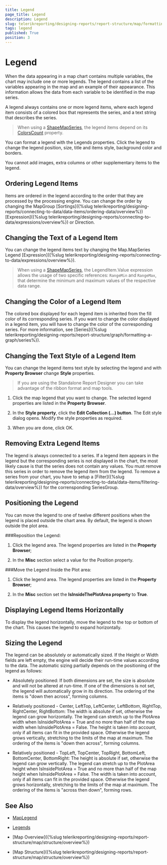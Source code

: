 ```yaml
---
title: Legend
page_title: Legend 
description: Legend
slug: telerikreporting/designing-reports/report-structure/map/formatting-a-map/legend
tags: legend
published: True
position: 3
---
```


# Legend

When the data appearing in a map chart contains multiple variables, the chart may include one or more legends. The legend contains a list of the variables appearing in the map and an example of their appearance. This information allows the data from each variable to be identified in the map series. 

A legend always contains one or more legend items, where each legend item consists of a colored box that represents the series, and a text string that describes the series. 

> When using a [ShapeMapSeries](/reporting/api/Telerik.Reporting.ShapeMapSeries), the legend items depend on its [ColorsCount](/reporting/api/Telerik.Reporting.ShapeMapSeries#Telerik_Reporting_ShapeMapSeries_ColorsCount)  property. 


You can format a legend with the Legends properties. Click the legend to change the legend position, size, title and items style, background color and borders. 

You cannot add images, extra columns or other supplementary items to the legend. 

## Ordering Legend Items

Items are ordered in the legend according to the order that they are processed by the processing engine. You can change the order by changing the MapGroup [Sortings]({%slug telerikreporting/designing-reports/connecting-to-data/data-items/ordering-data/overview%}) [Expression]({%slug telerikreporting/designing-reports/connecting-to-data/expressions/overview%}) or Direction.         

## Changing the Text of a Legend Item

You can change the legend items text by changing the Map.MapSeries Legend [Expression]({%slug telerikreporting/designing-reports/connecting-to-data/expressions/overview%}). 

> When using a [ShapeMapSeries](/reporting/api/Telerik.Reporting.ShapeMapSeries), the LegendItem.Value expression allows the usage of two specific references: `RangeMin` and `RangeMax`, that determine the minimum and maximum values of the respective data range. 

## Changing the Color of a Legend Item

The colored box displayed for each legend item is inherited from the fill color of its corresponding series. If you want to change the color displayed in a legend item, you will have to change the color of the corresponding series. For more information, see [Series]({%slug telerikreporting/designing-reports/report-structure/graph/formatting-a-graph/series%}). 

## Changing the Text Style of a Legend Item

You can change the legend items text style by selecting the legend and with __Property Browser__ change __Style__ properties. 

> If you are using the Standalone Report Designer you can take advantage of the ribbon format and map tools. 

1. Click the map legend that you want to change. The selected legend properties are listed in the __Property Browser__. 

1. In the __Style property__, click the __Edit Collection (…) button__. The Edit style dialog opens. Modify the style properties as required. 

1. When you are done, click OK. 

## Removing Extra Legend Items

The legend is always connected to a series. If a legend item appears in the legend but the corresponding series is not displayed in the chart, the most likely cause is that the series does not contain any values. You must remove this series in order to remove the legend item from the legend. To remove a series from your chart, you have to setup a [Filter]({%slug telerikreporting/designing-reports/connecting-to-data/data-items/filtering-data/overview%}) for the corrensponding SeriesGroup. 

## Positioning the Legend

You can move the legend to one of twelve different positions when the legend is placed outside the chart area. By default, the legend is shown outside the plot area. 

###Reposition the Legend:

1. Click the legend area. The legend properties are listed in the __Property Browser__; 

1. In the __Misc__ section select a value for the Position property. 

###Move the Legend Inside the Plot area:

1. Click the legend area. The legend properties are listed in the __Property Browser__; 

1. In the __Misc__ section set the __IsInsideThePlotArea property__ to __True__. 

## Displaying Legend Items Horizontally

To display the legend horizontally, move the legend to the top or bottom of the chart. This causes the legend to expand horizontally. 

## Sizing the Legend

The legend can be absolutely or automatically sized. If the Height or Width fields are left empty, the engine will decide their run-time values according to the data. The automatic sizing partially depends on the positioning of the legend as follows: 

* Absolutely positioned: If both dimensions are set, the size is absolute and will not be altered at run-time. If one of the dimensions is not set, the legend will automatically grow in its direction. The ordering of the items is "down then across", forming columns. 

* Relatively positioned - Center, LeftTop, LeftCenter, LeftBottom, RightTop, RightCenter, RightBottom: The width is absolute if set, otherwise the legend can grow horizontally. The legend can stretch up to the PlotArea width when IsInsidePlotArea = True and no more than half of the map width when IsInsidePlotArea = False. The height is taken into account, only if all items can fit in the provided space. Otherwise the legend grows vertically, stretching to the limits of the map at maximum. The ordering of the items is "down then across", forming columns. 

* Relatively positioned - TopLeft, TopCenter, TopRight, BottomLeft, BottomCenter, BottomRight: The height is absolute if set, otherwise the legend can grow vertically. The legend can stretch up to the PlotArea height when IsInsidePlotArea = True and no more than half of the map height when IsInsidePlotArea = False. The width is taken into account, only if all items can fit in the provided space. Otherwise the legend grows horizontally, stretching to the limits of the map at maximum. The ordering of the items is "across then down", forming rows. 

## See Also
 
* [MapLegend](/reporting/api/Telerik.Reporting.MapLegend)  

* [Legends](/reporting/api/Telerik.Reporting.Map#Telerik_Reporting_Map_Legends) 

* [Map Overview]({%slug telerikreporting/designing-reports/report-structure/map/structure/overview%})

* [Map Structure]({%slug telerikreporting/designing-reports/report-structure/map/structure/overview%})
